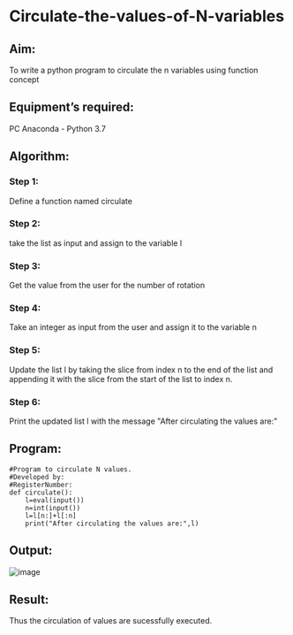 # Circulate-the-values-of-N-variables
## Aim:
To write a python program to circulate the n variables using function concept
## Equipment’s required:
PC
Anaconda - Python 3.7
## Algorithm: 
### Step 1:
Define a function named circulate
### Step 2: 
take the list as input and assign to the variable l
### Step 3: 
Get the value from the user for the number of rotation
### Step 4: 
Take an integer as input from the user and assign it to the variable n
### Step 5: 
Update the list l by taking the slice from index n to the end of the list and appending it with the slice from the start of the list to index n.
### Step 6: 
Print the updated list l with the message "After circulating the values are:"
## Program:
```
#Program to circulate N values.
#Developed by: 
#RegisterNumber:
def circulate():  
    l=eval(input())
    n=int(input())
    l=l[n:]+l[:n]
    print("After circulating the values are:",l)
```

## Output:
![image](https://github.com/DakshataGajendran/Circulate-the-values-of-N-variables/assets/145742623/40219184-1304-473f-a4d2-4abd69dcee50)




## Result:
Thus the circulation of values are sucessfully executed.

